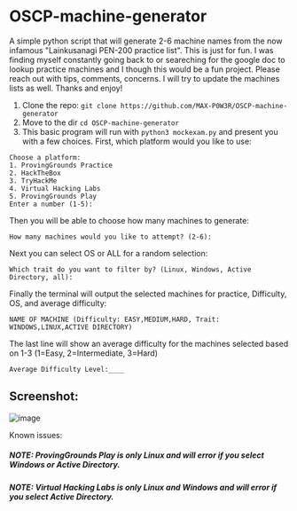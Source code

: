 # OSCP-machine-generator
A simple python script that will generate 2-6 machine names from the now infamous "Lainkusanagi PEN-200 practice list". This is just for fun. I was finding myself constantly going back to or seareching for the google doc to lookup practice machines and I though this would be a fun project. Please reach out with tips, comments, concerns. I will try to update the machines lists as well. Thanks and enjoy!

1. Clone the repo: ```git clone https://github.com/MAX-P0W3R/OSCP-machine-generator```
2. Move to the dir ```cd OSCP-machine-generator```
3. This basic program will run with ```python3 mockexam.py``` and present you with a few choices. First, which platform would you like to use:

```
Choose a platform: 
1. ProvingGrounds Practice
2. HackTheBox
3. TryHackMe
4. Virtual Hacking Labs
5. ProvingGrounds Play
Enter a number (1-5):
```

Then you will be able to choose how many machines to generate:
```
How many machines would you like to attempt? (2-6):
```

Next you can select OS or ALL for a random selection:  
```
Which trait do you want to filter by? (Linux, Windows, Active Directory, all):
```

Finally the terminal will output the selected machines for practice, Difficulty, OS, and average difficulty:

```NAME OF MACHINE (Difficulty: EASY,MEDIUM,HARD, Trait: WINDOWS,LINUX,ACTIVE DIRECTORY)```

The last line will show an average difficulty for the machines selected based on 1-3 (1=Easy, 2=Intermediate, 3=Hard)

```Average Difficulty Level:____ ```


## Screenshot:
![image](https://github.com/user-attachments/assets/80fbe593-1623-4e67-ba80-03aa146394b4)

Known issues:
##### NOTE: ProvingGrounds Play is only Linux and will error if you select Windows or Active Directory.
##### NOTE: Virtual Hacking Labs is only Linux and Windows and will error if you select Active Directory.
